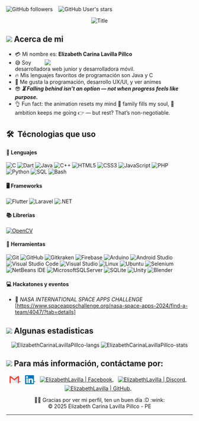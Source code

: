 <img alt="GitHub followers" src="https://img.shields.io/github/followers/ElizabethCarinaLavillaPillco?style=social"> &nbsp;&nbsp; <img alt="GitHub User's stars" src="https://img.shields.io/github/stars/ElizabethCarinaLavillaPillco?style=social" />

<div align="center">
  <img src="https://readme-typing-svg.herokuapp.com?font=Architects+Daughter&color=%D8B4FE&size=50&center=true&vCenter=true&height=60&width=600&lines=Bienvenid@+a+mi+perfil!;este+es+mi+repo!!!;Asi+que+date+una+pasadita;" alt="Title"></img>
</div>


## <img src="https://raw.githubusercontent.com/nixin72/nixin72/master/wave.gif" width="50px"></img> Acerca de mi

- :credit_card: Mi nombre es: **Elizabeth Carina Lavilla Pillco** <img src="https://media3.giphy.com/media/v1.Y2lkPTc5MGI3NjExN3p1MDBhdDJjdTlkZmNrZzUzcmV6MnBqcnZhbGMxd2ppdGc4ZHppYSZlcD12MV9pbnRlcm5hbF9naWZfYnlfaWQmY3Q9Zw/nQDKSeRlIyfmw/giphy.gif" width="400" align="right"/>
- :sweat_smile: Soy desarrolladora web junior y desarrolladora móvil.
- :fire: Mis lenguajes favoritos de programación son Java y C
- :monocle_face: Me gusta la programación, desarrollo UX/UI, y ver animes
- :sunglasses: ***⏳ Falling behind isn’t an option — not when progress feels like purpose.*** 
- :ok_hand: Fun fact: the animation resets my mind :sparkler: family fills my soul, :pray: ambition keeps me going :point_right: — but rest? That’s non-negotiable.
  


## 🛠 &nbsp;Técnologias que uso

#### 🔧 Lenguajes
![C](https://img.shields.io/badge/c-%23777BB4.svg?style=for-the-badge&logo=c&logoColor=white)
![Dart](https://img.shields.io/badge/Dart-%230175C2.svg?style=for-the-badge&logo=dart&logoColor=white)
![Java](https://img.shields.io/badge/java-%23ED8B00.svg?style=for-the-badge&logo=openjdk&logoColor=white)
![C++](https://img.shields.io/badge/c++-%2300599C.svg?style=for-the-badge&logo=c%2B%2B&logoColor=white)
![HTML5](https://img.shields.io/badge/html5-%23E34F26.svg?style=for-the-badge&logo=html5&logoColor=white)
![CSS3](https://img.shields.io/badge/css3-%231572B6.svg?style=for-the-badge&logo=css3&logoColor=white)
![JavaScript](https://img.shields.io/badge/JavaScript-%23323330.svg?style=for-the-badge&logo=javascript&logoColor=F7DF1E)
![PHP](https://img.shields.io/badge/PHP-%23777BB4.svg?style=for-the-badge&logo=php&logoColor=white)
![Python](https://img.shields.io/badge/Python-%2314354C.svg?style=for-the-badge&logo=python&logoColor=white)
![SQL](https://img.shields.io/badge/sql-%23ED8B00.svg?style=for-the-badge&logo=sql&logoColor=white)
![Bash](https://img.shields.io/badge/Bash-%230175C2.svg?style=for-the-badge&logo=bash&logoColor=white)


#### 🖥️ Frameworks

![Flutter](https://img.shields.io/badge/flutter-%2302569B.svg?style=for-the-badge&logo=flutter&logoColor=white)
![Laravel](https://img.shields.io/badge/Laravel-%23FF2D20.svg?style=for-the-badge&logo=laravel&logoColor=white)
![.NET](https://img.shields.io/badge/.net-%2302569B.svg?style=for-the-badge&logo=dotnet&logoColor=white)


#### 📚 Librerias

[![OpenCV](https://skillicons.dev/icons?i=opencv)](https://skillicons.dev)

#### 🔧 Herramientas

![Git](https://img.shields.io/badge/git-%23F05033.svg?style=for-the-badge&logo=git&logoColor=white)
![GitHub](https://img.shields.io/badge/github-%23121011.svg?style=for-the-badge&logo=github&logoColor=white)
![Gitkraken](https://img.shields.io/badge/gitkraken-%23121011.svg?style=for-the-badge&logo=gitkraken&logoColor=yello)
![Firebase](https://img.shields.io/badge/Firebase-%23FFCA28.svg?style=for-the-badge&logo=firebase&logoColor=black)
![Arduino](https://img.shields.io/badge/Arduino-%23FF6C37.svg?style=for-the-badge&logo=arduino&logoColor=white)
![Android Studio](https://img.shields.io/badge/Android%20Studio-%23000000.svg?style=for-the-badge&logo=android-studio&logoColor=3DDC84)
![Visual Studio Code](https://img.shields.io/badge/Visual%20Studio%20Code-0078d7.svg?style=for-the-badge&logo=visual-studio-code&logoColor=white)
![Visual Studio](https://img.shields.io/badge/Visual%20Studio-5C2D91.svg?style=for-the-badge&logo=visual-studio&logoColor=white)
![Linux](https://img.shields.io/badge/Linux-FCC624?style=for-the-badge&logo=linux&logoColor=black)
![Ubuntu](https://img.shields.io/badge/Ubuntu-E95420?style=for-the-badge&logo=ubuntu&logoColor=white)
![Selenium](https://img.shields.io/badge/Selenium-%5C2D91.svg?style=for-the-badge&logo=selenium&logoColor=white)
![NetBeans IDE](https://img.shields.io/badge/NetBeansIDE-1B6AC6.svg?style=for-the-badge&logo=apache-netbeans-ide&logoColor=white) 
![MicrosoftSQLServer](https://img.shields.io/badge/Microsoft%20SQL%20Sever-CC2927?style=for-the-badge&logo=microsoft%20sql%20server&logoColor=white) 
![SQLite](https://img.shields.io/badge/SQLite-CC2927?style=for-the-badge&logo=sqlite&logoColor=white) 
![Unity](https://img.shields.io/badge/unity-%23323330.svg?style=for-the-badge&logo=unity&logoColor=F7DF1E)
![Blender](https://img.shields.io/badge/blender-%23FF6C37.svg?style=for-the-badge&logo=blender&logoColor=white)

#### 💻 Hackatones y eventos
- :rocket: *NASA INTERNATIONAL SPACE APPS CHALLENGE* [https://www.spaceappschallenge.org/nasa-space-apps-2024/find-a-team/4047/?tab=details]

## <img src="https://media0.giphy.com/media/cNZqrH5IzOG0xrlWks/giphy.gif?cid=ecf05e47map255q427en9uprqc1sb0unjq5k4fnqg5pmhhs4&rid=giphy.gif&ct=s" width="50px"> Algunas estadisticas
<div align="center">
  <img height="150em" src="https://github-readme-stats.vercel.app/api/top-langs/?username=ElizabethCarinaLavillaPillco&layout=compact&show_icon=true&theme=algolia" alt="ElizabethCarinaLavillaPillco-langs"/>
<img height="150em" src="https://github-readme-stats.vercel.app/api/?username=ElizabethCarinaLavillaPillco&layout=compact&show_icon=true&theme=algolia" alt="ElizabethCarinaLavillaPillco-stats"/>

</div>
<div align="center">
  
</div>

## <img src='https://raw.githubusercontent.com/ShahriarShafin/ShahriarShafin/main/Assets/handshake.gif' width="80px"> Para más información, contáctame por:
<p align="center">
  <a href="mailto:elizabeth.carina.elizabethcarina21@gmail.com" >
    <img align="center" alt="ElizabethLavilla | Gmail" width="26px" src="https://github.com/SatYu26/SatYu26/blob/master/Assets/Gmail.svg" />
  </a> &nbsp;&nbsp;
  
  <a href="https://www.linkedin.com/in/elizabeth-lavilla-35235b25a/" target="_blank">
    <img align="center" alt="ElizabethLavilla | Linkedin" width="24px" src="https://github.com/SatYu26/SatYu26/blob/master/Assets/Linkedin.svg" />
  </a> &nbsp;&nbsp;
  
  <a href="https://www.facebook.com/elizabethcarina.lavillapillco.7/" target="_blank">
      <img align="center" alt="ElizabethLavilla | Facebook" width="24px" src="https://upload.wikimedia.org/wikipedia/en/thumb/0/04/Facebook_f_logo_%282021%29.svg/100px-Facebook_f_logo_%282021%29.svg.png" />
  </a> &nbsp;&nbsp;
  
  <a href="https://www.discord.com/waxa369/" target="_blank">
    <img align="center" alt="ElizabethLavilla | Discord" width="24px" src="https://skillicons.dev/icons?i=discord" />
  </a> &nbsp;&nbsp;
  
  <a href="https://profile-summary-for-github.herokuapp.com/user/ElizabethCarinaLavillaPillco" target="_blank">
    <img align="center" alt="ElizabethLavilla | GitHub" width="26px" src="https://upload.wikimedia.org/wikipedia/commons/thumb/a/ae/Github-desktop-logo-symbol.svg/1024px-Github-desktop-logo-symbol.svg.png" />
  </a> &nbsp;&nbsp;
<p> 

<div align="center">
  😶‍🌫️ Gracias por ver mi perfil, ten un buen día :D :wink: <br/>
  &copy; 2025 Elizabeth Carina Lavilla Pillco - PE
</div>

------

